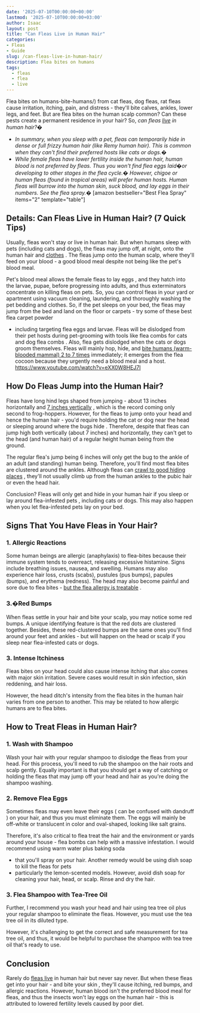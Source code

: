 ```yaml
---
date: '2025-07-10T00:00:00+00:00'
lastmod: '2025-07-10T00:00:00+03:00'
author: Isaac
layout: post
title: "Can Fleas Live in Human Hair"
categories:
- Fleas
- Guide
slug: /can-fleas-live-in-human-hair/
description: Flea bites on humans
tags: 
  - fleas
  - flea
  - live
---
```

Flea bites on humans-bite-humans/)
from cat fleas, dog fleas, rat fleas cause irritation, itching, pain, and distress - they'll bite calves, ankles, lower legs, and feet.
But are flea bites on the human scalp common? Can these pests create a permanent residence in your hair? So,
*can fleas [live](/posts/can-fleas-live-on-clothes/) in human hair?�*
- *In summary, when you sleep with a pet, fleas can temporarily hide in dense or full frizzy human hair (like Remy human hair). This is common when they can't find their preferred hosts like cats or dogs.�*
- *While female fleas have lower fertility inside the human hair, human blood is not preferred by fleas. Thus you won't find flea eggs laid�or developing to other stages in the flea cycle.�*
*However, chigoe or human fleas (found in tropical areas) will prefer human hosts. Human fleas will burrow into the human skin, suck blood, and lay eggs in their numbers. See the flea spray.�*
[amazon bestseller="Best Flea Spray" items="2" template="table"]
## Details: Can Fleas Live in Human Hair? (7 Quick Tips)
Usually,
fleas won't stay or live in human
hair. But when humans sleep with pets (including cats and dogs), the fleas may jump off, at night, onto the human hair and
[clothes](https://pestpolicy.com/can-fleas-live-on-clothes/)
.
The
fleas jump onto the human
scalp, where they'll feed on your blood - a good blood meal despite not being like the pet's blood meal.

Pet's blood meal allows the female
fleas to lay eggs
, and they hatch into the larvae, pupae, before progressing into adults, and thus exterminators concentrate on killing fleas on pets.
So, you can
control fleas in your yard
or apartment using vacuum cleaning, laundering, and thoroughly washing the pet bedding and clothes.
So, if the pet sleeps on your bed, the fleas may jump from the bed and land on the floor or carpets - try some of these
best flea carpet powder
- including targeting flea eggs and larvae.
Fleas will be dislodged from their pet hosts during pet-grooming with tools like
flea combs for cats
and
dog flea combs
. Also,
flea gets dislodged when the cats
or dogs groom themselves.
Fleas will mainly hop, hide, and
[bite humans (warm-blooded mammal) 2 to 7 times](http://ijpa.tums.ac.ir/index.php/ijpa/article/view/61)
immediately; it emerges from the flea cocoon because they urgently need a blood meal and a host.
https://www.youtube.com/watch?v=eXX0W8HEJ7I
## How Do Fleas Jump into the Human Hair?
Fleas have long hind legs shaped from jumping - about 13 inches horizontally and
[7 inches vertically](https://www.ncbi.nlm.nih.gov/pubmed/10962162)
, which is the record coming only second to frog-hoppers.
However, for the fleas to jump onto your head and hence the human hair - you'd require holding the cat or dog near the head or sleeping around where the
bugs hide
.
Therefore, despite that fleas can jump high both vertically (about 7 inches) and horizontally, they can't get to the head (and human hair) of a regular height human being from the ground.

The regular flea's
jump being 6 inches will only get the bug
to the ankle of an adult (and standing) human being. Therefore, you'll find most
flea bites are clustered
around the ankles.
Although fleas can
[crawl to good hiding places](https://www.jstor.org/stable/24923246?seq=1#page_scan_tab_contents)
, they'll not usually climb up from the human ankles to the pubic hair or even the head hair.

Conclusion? Fleas will only get and hide in your human
hair if you sleep or lay around flea-infested pets
, including cats or dogs. This may also happen when you let flea-infested pets lay on your bed.
## Signs That You Have Fleas in Your Hair?
### 1. Allergic Reactions
Some human beings are allergic (anaphylaxis) to flea-bites because their immune system tends to overreact, releasing excessive histamine. Signs include breathing issues, nausea, and swelling.
Humans may also experience hair loss, crusts (scabs), pustules (pus bumps), papules (bumps), and erythema (redness). The head may also become painful and sore due to flea bites -
[but the flea allergy is treatable](https://www.banfield.com/pet-healthcare/additional-resources/article-library/parasites/fleas/flea-allergy-dermatitis-treatment-options)
.
### 3.�Red Bumps
When fleas settle in your hair and bite your scalp, you may notice some red bumps. A unique identifying feature is that the red dots are clustered together.
Besides, these red-clustered bumps are the same ones you'll find around your feet and ankles - but will happen on the head or scalp if you sleep near flea-infested cats or dogs.
### 3. Intense Itchiness
Fleas
bites on your head could also cause
intense itching that also comes with major skin irritation. Severe cases would result in skin infection, skin reddening, and hair loss.

However, the head ditch's intensity from the
flea bites in the human
hair varies from one person to another. This may be related to how allergic humans are to flea bites.
## How to Treat Fleas in Human Hair?
### 1. Wash with Shampoo
Wash your hair with your regular
shampoo to dislodge the fleas
from your head. For this process, you'll need to rub the shampoo on the hair roots and scalp gently.
Equally important is that you should get a way of catching or holding the fleas that may jump off your head and hair as you're doing the shampoo washing.
### 2. Remove Flea Eggs
Sometimes fleas may even leave their eggs (
can be confused with dandruff
) on your hair, and thus you must eliminate them. The eggs will mainly be off-white or translucent in color and oval-shaped, looking like salt grains.

Therefore, it's also critical to flea treat the hair and the environment or yards around your house -
flea bombs
can help with a massive infestation.
I would recommend using warm water plus
baking soda
- that you'll spray on your hair.
Another remedy would be using
dish soap to kill the fleas for pets
- particularly the lemon-scented models. However, avoid dish soap for cleaning your hair, head, or scalp. Rinse and dry the hair.
### 3. Flea Shampoo with Tea-Tree Oil
Further, I recommend you wash your head and hair using
tea tree oil
plus your regular shampoo to eliminate the fleas. However, you must use the tea tree oil in its diluted type.

However, it's challenging to get the correct and safe measurement for tea tree oil, and thus, it would be helpful to purchase the shampoo with tea tree oil that's ready to use.
## Conclusion
Rarely do
[fleas live](https://pestpolicy.com/where-do-fleas-live/)
in human hair but never say never. But when these fleas get into your hair - and
bite your skin
, they'll cause itching, red bumps, and allergic reactions.
However, human blood isn't the preferred blood meal for fleas, and thus the insects won't lay eggs on the human hair - this is attributed to lowered fertility levels caused by poor diet.
